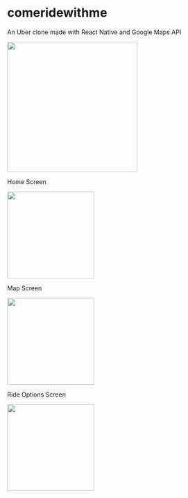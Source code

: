 ﻿# comeridewithme

An Uber clone made with React Native and Google Maps API

<img src="https://user-images.githubusercontent.com/72678356/127766133-96a3d17a-31d4-41ea-9ffe-4b352f324104.gif" width=300 />

  
  <div style="flex-direction:column;">
    <p>Home Screen</p>
  <img src="https://user-images.githubusercontent.com/72678356/127765900-e9915269-7f0c-4981-8dd2-5ecd30417865.PNG" width=200 />
   </div>
  
  <div style="flex-direction:column;">
    <p>Map Screen</p>
  <img src="https://user-images.githubusercontent.com/72678356/127765905-1b1e252e-eff6-407d-864d-1edc9481cabf.PNG" width=200 />
  </div>
  
 
  <div style="flex-direction:column;">
    <p>Ride Options Screen</p>
  <img src="https://user-images.githubusercontent.com/72678356/127765908-2c99619d-34f2-4ab0-8391-400a5f4a130e.PNG" width=200 />
  </div>
  
</div>

